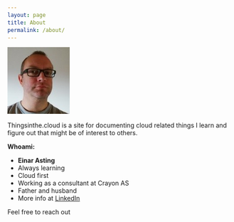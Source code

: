```yaml
---
layout: page
title: About
permalink: /about/
---
```




![](/images/IMG_20170920_102445_small01.jpg)

Thingsinthe.cloud is a site for documenting cloud related things I learn and figure out that might be of interest to others.

**Whoami:**

- **Einar Asting**
- Always learning
- Cloud first
- Working as a consultant at Crayon AS
- Father and husband
- More info at [LinkedIn](https://www.linkedin.com/in/easting/)

Feel free to reach out

